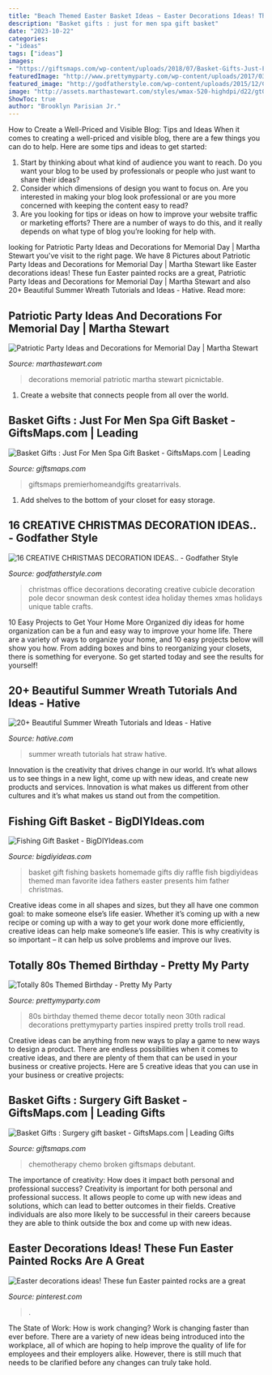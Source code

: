 ```yaml
---
title: "Beach Themed Easter Basket Ideas ~ Easter Decorations Ideas! These Fun Easter Painted Rocks Are A Great"
description: "Basket gifts : just for men spa gift basket"
date: "2023-10-22"
categories:
- "ideas"
tags: ["ideas"]
images:
- "https://giftsmaps.com/wp-content/uploads/2018/07/Basket-Gifts-Just-For-Men-Spa-Gift-Basket.jpg"
featuredImage: "http://www.prettymyparty.com/wp-content/uploads/2017/03/80s-theme-birthday-party-decor-troll.jpg"
featured_image: "http://godfatherstyle.com/wp-content/uploads/2015/12/Creative-Christmas-Decorations-Ideas1.jpg"
image: "http://assets.marthastewart.com/styles/wmax-520-highdpi/d22/gt04maymsl_picnictable/gt04maymsl_picnictable_vert.jpg?itok=Dt-WhXnG"
ShowToc: true
author: "Brooklyn Parisian Jr."
---
```



How to Create a Well-Priced and Visible Blog: Tips and Ideas
When it comes to creating a well-priced and visible blog, there are a few things you can do to help. Here are some tips and ideas to get started: 
1. Start by thinking about what kind of audience you want to reach. Do you want your blog to be used by professionals or people who just want to share their ideas? 
2. Consider which dimensions of design you want to focus on. Are you interested in making your blog look professional or are you more concerned with keeping the content easy to read? 
3. Are you looking for tips or ideas on how to improve your website traffic or marketing efforts? There are a number of ways to do this, and it really depends on what type of blog you’re looking for help with. 

	

		
looking for Patriotic Party Ideas and Decorations for Memorial Day | Martha Stewart you've visit to the right page. We have 8 Pictures about Patriotic Party Ideas and Decorations for Memorial Day | Martha Stewart like Easter decorations ideas! These fun Easter painted rocks are a great, Patriotic Party Ideas and Decorations for Memorial Day | Martha Stewart and also 20+ Beautiful Summer Wreath Tutorials and Ideas - Hative. Read more:
		
    
## Patriotic Party Ideas And Decorations For Memorial Day | Martha Stewart

<img loading=lazy src="http://assets.marthastewart.com/styles/wmax-520-highdpi/d22/gt04maymsl_picnictable/gt04maymsl_picnictable_vert.jpg?itok=Dt-WhXnG" onerror="this.onerror=null;this.src='https://tse2.mm.bing.net/th?id=OIP.-WcUHvrwAw-N6UBdCVwnWAHaJQ&amp;pid=15.1';" alt="Patriotic Party Ideas and Decorations for Memorial Day | Martha Stewart">

_Source: marthastewart.com_

>decorations memorial patriotic martha stewart picnictable. 

	

1. Create a website that connects people from all over the world.

    
## Basket Gifts : Just For Men Spa Gift Basket - GiftsMaps.com | Leading

<img loading=lazy src="https://giftsmaps.com/wp-content/uploads/2018/07/Basket-Gifts-Just-For-Men-Spa-Gift-Basket.jpg" onerror="this.onerror=null;this.src='https://tse1.mm.bing.net/th?id=OIP.nxNChDvicsy-yZ2ZJcH3PgHaHa&amp;pid=15.1';" alt="Basket Gifts : Just For Men Spa Gift Basket - GiftsMaps.com | Leading">

_Source: giftsmaps.com_

>giftsmaps premierhomeandgifts greatarrivals. 

	

1. Add shelves to the bottom of your closet for easy storage.

    
## 16 CREATIVE CHRISTMAS DECORATION IDEAS.. - Godfather Style

<img loading=lazy src="http://godfatherstyle.com/wp-content/uploads/2015/12/Creative-Christmas-Decorations-Ideas1.jpg" onerror="this.onerror=null;this.src='https://tse1.mm.bing.net/th?id=OIP.yz9R7fIYZwcJN4Z8E5v9hwHaKY&amp;pid=15.1';" alt="16 CREATIVE CHRISTMAS DECORATION IDEAS.. - Godfather Style">

_Source: godfatherstyle.com_

>christmas office decorations decorating creative cubicle decoration pole decor snowman desk contest idea holiday themes xmas holidays unique table crafts. 

	

10 Easy Projects to Get Your Home More Organized
diy ideas for home organization can be a fun and easy way to improve your home life. There are a variety of ways to organize your home, and 10 easy projects below will show you how. From adding boxes and bins to reorganizing your closets, there is something for everyone. So get started today and see the results for yourself!

    
## 20+ Beautiful Summer Wreath Tutorials And Ideas - Hative

<img loading=lazy src="https://hative.com/wp-content/uploads/2015/05/summer-wreath-tutorials/14-summer-wreath-tutorials-ideas.jpg" onerror="this.onerror=null;this.src='https://tse1.mm.bing.net/th?id=OIP.c8jde3IDP1n8gjNS1vmj7AHaKx&amp;pid=15.1';" alt="20+ Beautiful Summer Wreath Tutorials and Ideas - Hative">

_Source: hative.com_

>summer wreath tutorials hat straw hative. 

	

Innovation is the creativity that drives change in our world. It’s what allows us to see things in a new light, come up with new ideas, and create new products and services. Innovation is what makes us different from other cultures and it’s what makes us stand out from the competition.

    
## Fishing Gift Basket - BigDIYIdeas.com

<img loading=lazy src="http://www.bigdiyideas.com/wp-content/uploads/2016/06/Fishing-Gift-Basket.jpg" onerror="this.onerror=null;this.src='https://tse1.mm.bing.net/th?id=OIP.a34MQ270QEgf5WSb_tC-wwHaJ6&amp;pid=15.1';" alt="Fishing Gift Basket - BigDIYIdeas.com">

_Source: bigdiyideas.com_

>basket gift fishing baskets homemade gifts diy raffle fish bigdiyideas themed man favorite idea fathers easter presents him father christmas. 

	

Creative ideas come in all shapes and sizes, but they all have one common goal: to make someone else’s life easier. Whether it’s coming up with a new recipe or coming up with a way to get your work done more efficiently, creative ideas can help make someone’s life easier. This is why creativity is so important – it can help us solve problems and improve our lives.

    
## Totally 80s Themed Birthday - Pretty My Party

<img loading=lazy src="http://www.prettymyparty.com/wp-content/uploads/2017/03/80s-theme-birthday-party-decor-troll.jpg" onerror="this.onerror=null;this.src='https://tse2.mm.bing.net/th?id=OIP.hE_4FC5rTZbvXMqGqaBYSgHaKk&amp;pid=15.1';" alt="Totally 80s Themed Birthday - Pretty My Party">

_Source: prettymyparty.com_

>80s birthday themed theme decor totally neon 30th radical decorations prettymyparty parties inspired pretty trolls troll read. 

	

Creative ideas can be anything from new ways to play a game to new ways to design a product. There are endless possibilities when it comes to creative ideas, and there are plenty of them that can be used in your business or creative projects. Here are 5 creative ideas that you can use in your business or creative projects:

    
## Basket Gifts : Surgery Gift Basket - GiftsMaps.com | Leading Gifts

<img loading=lazy src="https://giftsmaps.com/wp-content/uploads/2018/07/Basket-Gifts-Surgery-gift-basket.jpg" onerror="this.onerror=null;this.src='https://tse1.mm.bing.net/th?id=OIP.J-sfNbboaxAD04d17P3HxQHaFj&amp;pid=15.1';" alt="Basket Gifts : Surgery gift basket - GiftsMaps.com | Leading Gifts">

_Source: giftsmaps.com_

>chemotherapy chemo broken giftsmaps debutant. 

	

The importance of creativity: How does it impact both personal and professional success?
Creativity is important for both personal and professional success. It allows people to come up with new ideas and solutions, which can lead to better outcomes in their fields. Creative individuals are also more likely to be successful in their careers because they are able to think outside the box and come up with new ideas.

    
## Easter Decorations Ideas! These Fun Easter Painted Rocks Are A Great

<img loading=lazy src="https://i.pinimg.com/736x/6a/43/36/6a4336a632f9133ee97befbd91520c64.jpg" onerror="this.onerror=null;this.src='https://tse4.mm.bing.net/th?id=OIP.wYYUfE6TcHsG9ok8v_hPlwHaNK&amp;pid=15.1';" alt="Easter decorations ideas! These fun Easter painted rocks are a great">

_Source: pinterest.com_

>. 

	

The State of Work: How is work changing?
Work is changing faster than ever before. There are a variety of new ideas being introduced into the workplace, all of which are hoping to help improve the quality of life for employees and their employers alike. However, there is still much that needs to be clarified before any changes can truly take hold.

